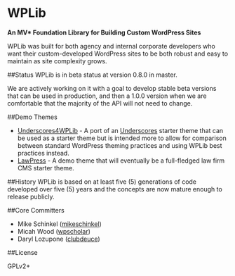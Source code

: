 # WPLib
**An MV\* Foundation Library for Building Custom WordPress Sites**

WPLib was built for both agency and internal corporate developers who want their custom-developed WordPress sites to be both robust and easy to maintain as site complexity grows. 

##Status
WPLib is in beta status at version 0.8.0 in master.

We are actively working on it with a goal to develop stable beta versions that can be used in production, and then a 1.0.0 version when we are comfortable that the majority of the API will not need to change.

##Demo Themes
- [Underscores4WPLib](https://github.com/wplib/underscores4wplib) - A port of an [Underscores](http://underscores.me) starter theme that can be used as a starter theme but is intended more to allow for comparison between standard WordPress theming practices and using WPLib best practices instead.
- [LawPress](https://github.com/wplib/lawpress) - A demo theme that will eventually be a full-fledged law firm CMS starter theme.

##History
WPLib is based on at least five (5) generations of code developed over five (5) years and the concepts are now mature enough to release publicly.

##Core Committers

- Mike Schinkel ([mikeschinkel](https://github.com/mikeschinkel))
- Micah Wood ([wpscholar](https://github.com/wpscholar))
- Daryl Lozupone ([clubdeuce](https://github.com/clubdeuce))

##License 

GPLv2+

